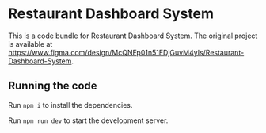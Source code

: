 
  # Restaurant Dashboard System

  This is a code bundle for Restaurant Dashboard System. The original project is available at https://www.figma.com/design/McQNFp01n51EDjGuvM4yIs/Restaurant-Dashboard-System.

  ## Running the code

  Run `npm i` to install the dependencies.

  Run `npm run dev` to start the development server.
  